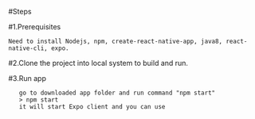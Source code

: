#Steps 

#1.Prerequisites

    Need to install Nodejs, npm, create-react-native-app, java8, react-native-cli, expo.
    
#2.Clone the project into local system to build and run.

#3.Run app 
      
       go to downloaded app folder and run command "npm start" 
       > npm start
       it will start Expo client and you can use 
       
